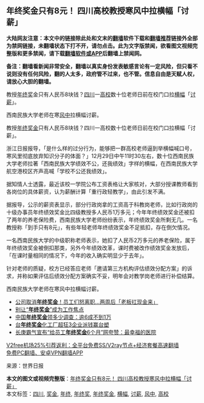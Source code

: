  <h2>年终奖金只有8元！ 四川高校教授寒风中拉横幅「讨薪」</h2> <p class="notice"><b>大陆网友注意：本文中的链接除此处和文末的<a href="https://github.com/bannedbook/fanqiang" >翻墙</a>软件下载和<a href="https://github.com/killgcd/justmysocks/blob/master/README.md">翻墙推荐</a>链接外全部为禁网链接，未翻墙状态下打不开，请勿点击。此为文字版禁闻，欲看图文视频完整版和更多禁闻，请下载<a href="https://github.com/bannedbook/fanqiang">翻墙软件或APP</a>后翻墙上禁闻网。</p><p>备注：翻墙看新闻非常安全，翻墙以真实身份发表敏感言论有一定风险，但只看不说则没有任何风险，翻的人太多，政府管不过来，也不管。信息自由是天赋人权，请放心大胆的翻墙。</b></p>  <div class="entry"> <p id="summary">教授<a href="https://www.bannedbook.org/bnews/tag/%E5%B9%B4%E7%BB%88%E5%A5%96/" class="st_tag internal_tag" rel="tag" title="标签 年终奖 下的日志">年终奖</a>金只有人民币8块钱？<a href="https://www.bannedbook.org/bnews/tag/%e5%9b%9b%e5%b7%9d/" class="st_tag internal_tag" rel="tag" title="标签 四川 下的日志">四川</a>一<a href="https://www.bannedbook.org/bnews/tag/%E9%AB%98%E6%A0%A1/" class="st_tag internal_tag" rel="tag" title="标签 高校 下的日志">高校</a>数十位老师日前在校门口拉<a href="https://www.bannedbook.org/bnews/tag/%E6%A8%AA%E5%B9%85/" class="st_tag internal_tag" rel="tag" title="标签 横幅 下的日志">横幅</a>「<a href="https://www.bannedbook.org/bnews/tag/%e8%ae%a8%e8%96%aa/" class="st_tag internal_tag" rel="tag" title="标签 讨薪 下的日志">讨薪</a>」。</p> <p id="conimg">西南民族大学老师在寒<a href="https://www.bannedbook.org/bnews/tag/%E9%A3%8E%E4%B8%AD/" class="st_tag internal_tag" rel="tag" title="标签 风中 下的日志">风中</a>拉横幅讨薪。</p> <p>教授<a href="https://www.bannedbook.org/bnews/tag/%E5%B9%B4%E7%BB%88/" class="st_tag internal_tag" rel="tag" title="标签 年终 下的日志">年终</a><a href="https://www.bannedbook.org/bnews/tag/%E5%A5%96%E9%87%91/" class="st_tag internal_tag" rel="tag" title="标签 奖金 下的日志">奖金</a>只有人民币8块钱？四川一高校数十位老师日前在校门口拉横幅「讨薪」。</p>  <p>浙江日报报导，「是什么样的过分行为，能够把一群高校老师逼到举横幅喊口号，寒风里彻底放弃知识分子的体面？」12月29日中午11时30左右，数十位西南民族大学老师拉著「西南民族大学绩效不公，还我绩效」字样的横幅，在西南民族大学航空港校区齐声高喊「学校不公还我绩效」。</p> <p>据知情人士透露，最近该校一学院公布工资表格让大家核对，大部分授课教师看到各岗位的具体薪资，认为薪酬计算「重行政轻教学」，由此引发不满。</p> <p>据报导，公示的薪资表显示，部分行政岗拿的工资高于科教岗老师，比如行政岗的十级办事员年终绩效奖金比四级教授多人民币1万多元；今年年终绩效奖金还被扣了两年的养老保险费，西南民族大学老师纷纷表示，年终绩效奖金所剩无几。一名教授称「到手只有8元」，有些年轻老师年终绩效奖金不足抵扣，存在倒欠情况。</p>  <p>一名西南民族大学的中级职称老师表示，她扣了人民币2万多元的养老保险，属于年终绩效奖金被倒扣那类，另外今年绩效改革，课时费被改作绩效奖金发放后，「在课时量相同的情况下，今年的收入确实明显少于去年」。</p> <p>针对老师的质疑，校方已经答应老师「邀请第三方机构评估绩效分配方案」的诉求，并称如果评估后绩效分配方案确实不妥，明年会对教学岗老师进行补偿结算。</p> <p>西南民族大学老师在寒风中拉横幅讨薪。</p>  <ul class='op-related-articles' title='相关阅读'> <li><a href='https://www.bannedbook.org/bnews/cnnews/20191221/1245208.html' target='_blank'>公司取消<b>年终奖金</b>！员工们怒离职…两周后「老板扛现金来」</a></li> <li><a href='https://www.bannedbook.org/bnews/lifebaike/20190303/1090335.html' target='_blank'>别让“<b>年终奖金</b>”成为工作焦点</a></li> <li><a href='https://www.bannedbook.org/bnews/baitai/20190131/1073352.html' target='_blank'>中国<b>年终奖金</b>领多少调查：逾6成不到1万</a></li> <li><a href='https://www.bannedbook.org/bnews/baitai/20190131/1073327.html' target='_blank'>台<b>年终奖金</b>化工厂超狂3企业派钱赢台塑</a></li> <li><a href='https://www.bannedbook.org/bnews/funmedia/20190123/1068663.html' target='_blank'>长庚霸气宣布“给员工<b>年终奖金</b>6个月”网夸赞：最幸福的医院</a></li> </ul> <p class="texttj"> <a href="https://github.com/bannedbook/fanqiang/wiki/V2ray%E6%9C%BA%E5%9C%BA" target="_blank">V2free机场25%引荐返利：全平台免费SS/V2ray节点+经济套餐高速翻墙</a><br/> <a href="https://github.com/bannedbook/fanqiang/wiki/%E7%A6%81%E9%97%BB%E7%BD%91%E5%AE%89%E5%8D%93%E7%BF%BB%E5%A2%99%E6%96%B0%E9%97%BBAPP" target="_blank">免费PC翻墙、安卓VPN翻墙APP</a></p><p> 来源：世界日报 </p><a name='sharetosocial'></a>       <div><b>本文的图文或视频完整版</b>：<a href='https://www.bannedbook.org/bnews/cnnews/20210102/1459511.html'>年终奖金只有8元！ 四川高校教授寒风中拉横幅「讨薪」</a></div>  </div><!--END ENTRY--> <div class="postfooter"> <div>本文标签：<a href="https://www.bannedbook.org/bnews/tag/%e5%9b%9b%e5%b7%9d/" rel="tag">四川</a>, <a href="https://www.bannedbook.org/bnews/tag/%E5%A5%96%E9%87%91/" rel="tag">奖金</a>, <a href="https://www.bannedbook.org/bnews/tag/%E5%B9%B4%E7%BB%88/" rel="tag">年终</a>, <a href="https://www.bannedbook.org/bnews/tag/%E5%B9%B4%E7%BB%88%E5%A5%96/" rel="tag">年终奖</a>, <a href="https://www.bannedbook.org/bnews/tag/%E5%B9%B4%E7%BB%88%E5%A5%96%E9%87%91/" rel="tag">年终奖金</a>, <a href="https://www.bannedbook.org/bnews/tag/%E6%A8%AA%E5%B9%85/" rel="tag">横幅</a>, <a href="https://www.bannedbook.org/bnews/tag/%e8%ae%a8%e8%96%aa/" rel="tag">讨薪</a>, <a href="https://www.bannedbook.org/bnews/tag/%E9%A3%8E%E4%B8%AD/" rel="tag">风中</a>, <a href="https://www.bannedbook.org/bnews/tag/%E9%AB%98%E6%A0%A1/" rel="tag">高校</a></div>  </div><!--END POSTFOOTER--> 